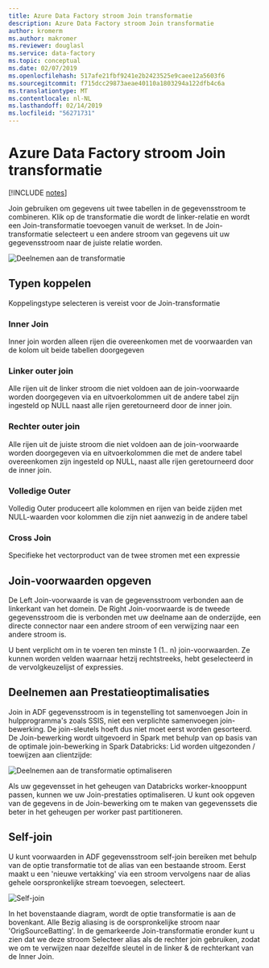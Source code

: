 ```yaml
---
title: Azure Data Factory stroom Join transformatie
description: Azure Data Factory stroom Join transformatie
author: kromerm
ms.author: makromer
ms.reviewer: douglasl
ms.service: data-factory
ms.topic: conceptual
ms.date: 02/07/2019
ms.openlocfilehash: 517afe21fbf9241e2b2423525e9caee12a5603f6
ms.sourcegitcommit: f715dcc29873aeae40110a1803294a122dfb4c6a
ms.translationtype: MT
ms.contentlocale: nl-NL
ms.lasthandoff: 02/14/2019
ms.locfileid: "56271731"
---
```

# <a name="azure-data-factory-data-flow-join-transformation"></a>Azure Data Factory stroom Join transformatie

[!INCLUDE [notes](../../includes/data-factory-data-flow-preview.md)]

Join gebruiken om gegevens uit twee tabellen in de gegevensstroom te combineren. Klik op de transformatie die wordt de linker-relatie en wordt een Join-transformatie toevoegen vanuit de werkset. In de Join-transformatie selecteert u een andere stroom van gegevens uit uw gegevensstroom naar de juiste relatie worden.

![Deelnemen aan de transformatie](media/data-flow/join.png "toevoegen")

## <a name="join-types"></a>Typen koppelen

Koppelingstype selecteren is vereist voor de Join-transformatie

### <a name="inner-join"></a>Inner Join

Inner join worden alleen rijen die overeenkomen met de voorwaarden van de kolom uit beide tabellen doorgegeven

### <a name="left-outer"></a>Linker outer join

Alle rijen uit de linker stroom die niet voldoen aan de join-voorwaarde worden doorgegeven via en uitvoerkolommen uit de andere tabel zijn ingesteld op NULL naast alle rijen geretourneerd door de inner join.

### <a name="right-outer"></a>Rechter outer join

Alle rijen uit de juiste stroom die niet voldoen aan de join-voorwaarde worden doorgegeven via en uitvoerkolommen die met de andere tabel overeenkomen zijn ingesteld op NULL, naast alle rijen geretourneerd door de inner join.

### <a name="full-outer"></a>Volledige Outer

Volledig Outer produceert alle kolommen en rijen van beide zijden met NULL-waarden voor kolommen die zijn niet aanwezig in de andere tabel

### <a name="cross-join"></a>Cross Join

Specifieke het vectorproduct van de twee stromen met een expressie

## <a name="specify-join-conditions"></a>Join-voorwaarden opgeven

De Left Join-voorwaarde is van de gegevensstroom verbonden aan de linkerkant van het domein. De Right Join-voorwaarde is de tweede gegevensstroom die is verbonden met uw deelname aan de onderzijde, een directe connector naar een andere stroom of een verwijzing naar een andere stroom is.

U bent verplicht om in te voeren ten minste 1 (1.. n) join-voorwaarden. Ze kunnen worden velden waarnaar hetzij rechtstreeks, hebt geselecteerd in de vervolgkeuzelijst of expressies.

## <a name="join-performance-optimizations"></a>Deelnemen aan Prestatieoptimalisaties

Join in ADF gegevensstroom is in tegenstelling tot samenvoegen Join in hulpprogramma's zoals SSIS, niet een verplichte samenvoegen join-bewerking. De join-sleutels hoeft dus niet moet eerst worden gesorteerd. De Join-bewerking wordt uitgevoerd in Spark met behulp van op basis van de optimale join-bewerking in Spark Databricks: Lid worden uitgezonden / toewijzen aan clientzijde:

![Deelnemen aan de transformatie optimaliseren](media/data-flow/joinoptimize.png "Join-optimalisatie")

Als uw gegevensset in het geheugen van Databricks worker-knooppunt passen, kunnen we uw Join-prestaties optimaliseren. U kunt ook opgeven van de gegevens in de Join-bewerking om te maken van gegevenssets die beter in het geheugen per worker past partitioneren.

## <a name="self-join"></a>Self-join

U kunt voorwaarden in ADF gegevensstroom self-join bereiken met behulp van de optie transformatie tot de alias van een bestaande stroom. Eerst maakt u een 'nieuwe vertakking' via een stroom vervolgens naar de alias gehele oorspronkelijke stream toevoegen, selecteert.

![Self-join](media/data-flow/selfjoin.png "Self-join")

In het bovenstaande diagram, wordt de optie transformatie is aan de bovenkant. Alle Bezig aliasing is de oorspronkelijke stroom naar 'OrigSourceBatting'. In de gemarkeerde Join-transformatie eronder kunt u zien dat we deze stroom Selecteer alias als de rechter join gebruiken, zodat we om te verwijzen naar dezelfde sleutel in de linker & de rechterkant van de Inner Join.
